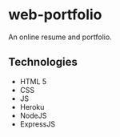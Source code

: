 # web-portfolio

An online resume and portfolio.

## Technologies
- HTML 5
- CSS
- JS
- Heroku 
- NodeJS
- ExpressJS
